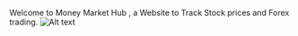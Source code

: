 Welcome to Money Market Hub , a Website to Track Stock prices and Forex trading.
![Alt text]([/relative/path/to/img.jpg](https://github.com/prathmesh2121/Money-Market-Hub/blob/main/ScreenShots/Screenshot%202023-01-27%20203517.jpg)https://github.com/prathmesh2121/Money-Market-Hub/blob/main/ScreenShots/Screenshot%202023-01-27%20203517.jpg?raw=true "Optional Title")
